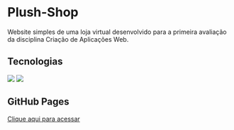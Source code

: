 # Plush-Shop
Website simples de uma loja virtual desenvolvido para a primeira avaliação da disciplina Criação de Aplicações Web. 

## Tecnologias
<div>
  <img src="https://img.shields.io/badge/html5-%23E34F26.svg?style=for-the-badge&logo=html5&logoColor=white">
  <img src="https://img.shields.io/badge/css3-%231572B6.svg?style=for-the-badge&logo=css3&logoColor=white">
</div>

## GitHub Pages
<a href="https://lumahloi.github.io/plush-shop">Clique aqui para acessar</a>
